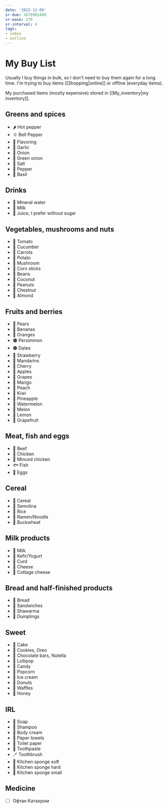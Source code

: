 ```yaml
---
date: '2022-12-09'
sr-due: 1678982400
sr-ease: 270
sr-interval: 4
tags:
- inbox
- outline
---
```


# My Buy List

Usually I buy things in bulk, so I don't need to buy them again for a long time.
I'm trying to buy items [[Shopping|online]] or offline (everyday items).

My purchased items (mostly expensive) stored in [[My_inventory|my inventory]].

## Greens and spices

- 🌶️ Hot pepper
- 🫑 Bell Pepper
- 🌿 Flavoring
- 🧄 Garlic
- 🧅 Onion
- 🧅 Green onion
- 🧂 Salt
- 🧂 Pepper
- 🧂 Basil

## Drinks

- 🧴 Mineral water
- 🥛 Milk
- 🧃 Juice, I prefer without sugar

## Vegetables, mushrooms and nuts

- 🍅 Tomato
- 🥒 Cucumber
- 🥕 Carrots
- 🥔 Potato
- 🍄 Mushroom
- 🌽 Corn sticks
- 🫘 Beans
- 🥥 Coconut
- 🥜 Peanuts
- 🌰 Chestnut
- 🌰 Almond

## Fruits and berries

- 🍐 Pears
- 🍌 Bananas
- 🍊 Oranges
- 🟠 Persimmon
- 🟤 Dates
- 🍓 Strawberry
- 🍊 Mandarins
- 🍒 Cherry
- 🍎 Apples
- 🍇 Grapes
- 🥭 Mango
- 🍑 Peach
- 🥝 Kiwi
- 🍍 Pineapple
- 🍉 Watermelon
- 🍈 Melon
- 🍋 Lemon
- 🍈 Grapefruit

## Meat, fish and eggs

- 🥩 Beef
- 🍗 Chicken
- 🍗 Minced chicken
- 🐟 Fish
- 🥚 Eggs

## Cereal

- 🥣 Cereal
- 🍚 Semolina
- 🍚 Rice
- 🍜 Ramen/Noodle
- 🌾 Buckwheat

## Milk products

- 🥛 Milk
- 🥛 Kefir/Yogurt
- 🧀 Curd
- 🧀 Cheese
- 🧀 Cottage cheese

## Bread and half-finished products

- 🍞 Bread
- 🥪 Sandwiches
- 🌯 Shawarma
- 🥟 Dumplings

## Sweet

- 🍰 Cake
- 🍪 Cookies, Oreo
- 🍫 Chocolate bars, Nutella
- 🍭 Lollipop
- 🍬 Candy
- 🍿 Popcorn
- 🍦 Ice cream
- 🍩 Donuts
- 🍦 Waffles
- 🍯 Honey

## IRL

- 🧼 Soap
- 🧴 Shampoo
- 🧴 Body cream
- 🧻 Paper towels
- 🧻 Toilet paper
- 🦷 Toothpaste
- 🪥 Toothbrush
- 🧽 Kitchen sponge soft
- 🧽 Kitchen sponge hard
- 🧽 Kitchen sponge small

## Medicine

- [ ] Офтан Катахром

